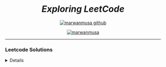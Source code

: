 
<div align="center">

# ***Exploring LeetCode***
[![marwanmusa github](https://img.shields.io/badge/GitHub-marwanmusa-181717.svg?style=flat&logo=github)](https://github.com/marwanmusa)

<a href="https://www.leetcode.com/marwanmusa" target="blank"><img src="https://leetcode.com/_next/static/images/logo-ff2b712834cf26bf50a5de58ee27bcef.png" alt="marwanmusa" /></a>

</div>

---

### Leetcode Solutions

<details>

| # | Title | Solution | Difficulty |
|---| ----- | -------- | ---------- |
|1|[Two Sum](https://leetcode.com/problems/two-sum/) | [Python](./Unspecified/two_sum.py) [C++](./Unspecified/two_sum.cpp)|Easy|
|2|[Add Two Numbers](https://leetcode.com/problems/add-two-numbers/) | [Python](./LinkedList/add_two_numbers.py)|Medium|
|3|[Longest Substring Without Repeating Characters](https://leetcode.com/problems/longest-substring-without-repeating-characters/) | [Python](./Unspecified/longest_substring_without_repeating_character.py)|Medium|
|4|[Median of Two Sorted Arrays](https://leetcode.com/problems/median-of-two-sorted-arrays) |[Python](./BinarySearch/median_of_two_sorted_arrays.py)|Hard|
|9|[Palindrome Number](https://leetcode.com/problems/palindrome-number/) | [Python](./Unspecified/palindrome_number.py) [C++](./Unspecified/palindrome_number.cpp)|Easy|
|13|[Roman to Integer](https://leetcode.com/problems/roman-to-integer/) | [Python](./Unspecified/roman_to_int.py)|Easy|
|14|[Longest Common Prefix](https://leetcode.com/problems/longest-common-prefix/) | [Python](./Array&String/Python/longest_common_prefix.py)|Easy|
|19|[Remove Nth Node From End of List](https://leetcode.com/problems/remove-nth-node-from-end-of-list/) | [Python](./LinkedList/remove_nth_node_from_end_of_linkedlist.py)|Medium|
|20|[Valid Parentheses](https://leetcode.com/problems/valid-parentheses/) | [Python](./Queue%20&%20Stack/valid_parentheses.py)|Easy|
|21|[Merge Two Sorted Lists](https://leetcode.com/problems/merge-two-sorted-lists/) | [Python](./Recursion-1/merge_two_sorted_lists.py)|Easy|
|22|[Generate Parentheses](https://leetcode.com/problems/generate-parentheses/) | [Python](./Recursion-2/generate_parentheses.py)|Medium|
|24|[Swap Nodes in Pairs](https://leetcode.com/problems/swap-nodes-in-pairs/) | [Python](./Recursion-1/swap_nodes_in_pairs.py)|Medium|
|26|[Remove Duplicates from Sorted Array](https://leetcode.com/problems/remove-duplicates-from-sorted-array/) | [Python](./Unspecified/removes_duplicates_from_sorted_arrays.py)|Easy|
|27|[Remove Element](https://leetcode.com/problems/remove-element/) | [Python](./Unspecified/remove_element.py)|Easy|
|28|[Find the Index of the First Occurrence in a String](https://leetcode.com/problems/find-the-index-of-the-first-occurrence-in-a-string/) | [Python](./Array&String/Python/find_the_index_of_the_first_occurrence_in_a_string.py)|Easy|
|33|[Search in Rotated Sorted Array](https://leetcode.com/problems/remove-element/) | [Python](./Unspecified/search_in_rotated_sorted_array.py)|Medium|
|34|[Find First and Last Position of Element in Sorted Array](https://leetcode.com/problems/find-first-and-last-position-of-element-in-sorted-array/) | [Python](./BinarySearch/find_first_and_last_position_of_element_in_sorted_array.py)|Medium|
|35|[Search Insert Position](https://leetcode.com/problems/search-in-rotated-sorted-array/) | [Python](./Unspecified/search_insert_position.py)|Easy|
|36|[Valid Sudoku](https://leetcode.com/problems/valid-sudoku/) | [Python](./Unspecified/valid_sudoku.py)|Medium|
|46|[Permutations](https://leetcode.com/problems/permutations/) | [Python](./Recursion-2/permutations.py)|Medium|
|49|[Group Anagrams](https://leetcode.com/problems/group-anagrams/) | [Python](./Unspecified/group_anagrams.py)|Medium|
|50|[Pow(x, n)](https://leetcode.com/problems/powx-n/) | [Python](./Recursion-1/pow_x_n.py)|Medium|
|52|[N-Queens II](https://leetcode.com/problems/n-queens-ii/) | [Python](./Recursion-2/n_quenss_2.py)|Hard|
|53|[Maximum Subarray](https://leetcode.com/problems/maximum-subarray/) | [Python](./Unspecified/maximum_subarray.py)|Medium|
|54|[Spiral Matrix](https://leetcode.com/problems/spiral-matrix/) | [Python](./Array&String/Python/spiral_matrix.py)|Medium|
|58|[Length of Last Word](https://leetcode.com/problems/length-of-last-word/) | [Python](./Unspecified/length_of_last_world.py)|Easy|
|61|[Rotate List](https://leetcode.com/problems/rotate-list/) | [Python](./LinkedList/rotate_list.py)|Medium|
|64|[Minimum Path Sum](https://leetcode.com/problems/minimum-path-sum/) | [Python](./Unspecified/minimum_path_sum.py)|Medium|
|66|[Plus One](https://leetcode.com/problems/plus-one/) | [Python](./Array&String/Python/plus_one.py)|Easy|
|67|[Add Binary](https://leetcode.com/problems/add-binary/) | [Python](./Array&String/Python/add_binary.py)|Easy|
|69|[Sqrt(x)](https://leetcode.com/problems/sqrtx/) | [Python](./BinarySearch/sqrtx.py) |Easy|
|70|[Climbing Stairs](https://leetcode.com/problems/climbing-stairs/) | [Python](./Recursion-1/climbing_stairs.py) |Easy|
|74|[Search 2D Matrix](https://leetcode.com/problems/search-a-2d-matrix/) | [Python](./Recursion-2/search_a_2d_matrix.py) |Easy|
|77|[Combinations](https://leetcode.com/problems/combinations/) | [Python](combinations.py) |Medium|
|83|[Remove Duplicates from Sorted List](https://leetcode.com/problems/remove-duplicates-from-sorted-list/) | [Python](./Unspecified/remove_duplicates_from_sorted_list.py) |Easy|
|84|[Largest Rectangle in Histogram](https://leetcode.com/problems/largest-rectangle-in-histogram/description/) | [Python](./Recursion-2/largest_rectangle_in_histogram.py) |Hard|
|87|[Scramble String](https://leetcode.com/problems/scramble-string/) | [Python](./Unspecified/scramble_string.py) |Hard|
|88|[Merge Sorted Array](https://leetcode.com/problems/merge-sorted-array/) | [Python](./Unspecified/merge_sorted_array.py) |Easy|
|94|[Binary Tree Inorder Traversal](https://leetcode.com/problems/binary-tree-inorder-traversal/) | [Python](./BinaryTree/binary_tree_inorder_traversal.py) |Easy|
|95|[Unique Binary Search Trees II](https://leetcode.com/problems/unique-binary-search-trees-ii/) | [Python](./Recursion-1/unique_binary_search_trees2.py) |Medium|
|98|[Validate Binary Search Tree](https://leetcode.com/problems/validate-binary-search-tree/) | [Python1](./Recursion-2/validate_binary_search_tree.py) [Python2](./BinarySearch/validate_binary_search_tree.py) |Medium|
|100|[Same Tree](https://leetcode.com/problems/same-tree/) | [Python](./Recursion-2/same_tree.py) |Easy|
|101|[Symmetric Tree](https://leetcode.com/problems/symmetric-tree/) | [Python](./BinaryTree/symmetric_tree.py) |Easy|
|102|[Binary Tree Level Order Traversal](https://leetcode.com/problems/binary-tree-level-order-traversal/) | [Python](./BinaryTree/binary_tree_level_order_traversal.py) |Medium|
|104|[Maximum Depth of Binary Tree](https://leetcode.com/problems/maximum-depth-of-binary-tree/) | [Python](./BinaryTree/max_depth_of_binary_tree.py) |Easy|
|105|[Construct Binary Tree from Preorder and Inorder Traversal](https://leetcode.com/problems/construct-binary-tree-from-preorder-and-inorder-traversal/) | [Python](./BinaryTree/construct_binary_tree_from_preorder_and_inorder.py) |Medium|
|106|[Construct Binary Tree from Inorder and Postorder Traversal](https://leetcode.com/problems/construct-binary-tree-from-inorder-and-postorder-traversal/) | [Python](./BinaryTree/construct_binary_tree_from_inorder_and_postorder.py) |Medium|
|108|[Convert Sorted Array to Binary Search Tree](https://leetcode.com/problems/convert-sorted-array-to-binary-search-tree/) | [Python](./Unspecified/sorted_array_to_BST.py) |Easy|
|110|[Balanced Binary Tree](https://leetcode.com/problems/balanced-binary-tree/) | [Python](./Unspecified/balanced_binary_tree.py) |Easy|
|111|[Minimum Depth of Binary Tree](https://leetcode.com/problems/minimum-depth-of-binary-tree/) | [Python](min_depth_of_binary_tree.py) |Easy|
|112|[Path Sum](https://leetcode.com/problems/path-sum/) | [Python](./BinaryTree/path_sum.py) |Easy|
|116|[Populating Next Right Pointers in Each Node](https://leetcode.com/problems/populating-next-right-pointers-in-each-node/) | [Python](./BinaryTree/populating_next_right_pointers_in_each_node.py) |Medium|
|117|[Populating Next Right Pointers in Each Node II](https://leetcode.com/problems/populating-next-right-pointers-in-each-node-ii/) | [Python](./BinaryTree/populating_next_right_pointers_in_each_node_ii.py) |Medium|
|118|[Pascal's Triangle](https://leetcode.com/problems/pascals-triangle/) | [Python](./Array&String/Python/pascal_triangle.py) |Easy|
|119|[Pascal's Triangle II](https://leetcode.com/problems/pascals-triangle-ii/) | [Python](./Recursion-1/pascal_triangle2.py) |Easy|
|120|[Triangle](https://leetcode.com/problems/triangle/) | [Python](./Unspecified/triangle.py) |Medium|
|121|[Best Time to Buy and Sell Stock](https://leetcode.com/problems/best-time-to-buy-and-sell-stock/) | [Python](./Unspecified/buy_and_sell_stock.py) |Easy|
|125|[Valid Palindrome](https://leetcode.com/problems/valid-palindrome/) | [Python](./Unspecified/valid_palindrome.py) |Easy|
|133|[Clone Graph](https://leetcode.com/problems/clone-graph/) | [Python](./Queue%20&%20Stack/clone_graph.py) |Medium|
|136|[Single Number](https://leetcode.com/problems/single-number/) | [Python](./Unspecified/single_number.py) |Easy|
|138|[Copy List with Random Pointer](https://leetcode.com/problems/copy-list-with-random-pointer/) | [Python](./LinkedList/copy_list_with_random_pointer.py) |Medium|
|141|[Linked List Cycle](https://leetcode.com/problems/linked-list-cycle/) | [Python](./LinkedList/linked_list_cycle.py) |Easy|
|142|[Linked List Cycle II](https://leetcode.com/problems/linked-list-cycle-ii/) | [Python](./LinkedList/linked_list_cycle2.py) |Medium|
|144|[Binary Tree Preorder Traversal](https://leetcode.com/problems/binary-tree-preorder-traversal/) | [Python](./BinaryTree/binary_tree_preorder_traversal.py) |Easy|
|145|[Binary Tree Postorder Traversal](https://leetcode.com/problems/binary-tree-postorder-traversal/) | [Python](./BinaryTree/binary_tree_postorder_traversal.py) |Easy|
|150|[Evaluate Reverse Polish Notation](https://leetcode.com/problems/evaluate-reverse-polish-notation/) | [Python](./Unspecified/reverse_word_in_string.py) |Medium|
|151|[Reverse Words in a String](https://leetcode.com/problems/reverse-words-in-a-string/) | [Python](./Queue%20&%20Stack/evaluate_rpn.py) |Medium|
|153|[Find Minimum in Rotated Sorted Array](https://leetcode.com/problems/find-minimum-in-rotated-sorted-array/) | [Python](./BinarySearch/find_minimum_in_rotated_sorted_array.py) |Medium|
|154|[Find Minimum in Rotated Sorted Array II](https://leetcode.com/problems/find-minimum-in-rotated-sorted-array-ii/) | [Python](./BinarySearch/find_minimum_in_rotated_sorted_array_ii.py) |Hard|
|155|[Min Stack](https://leetcode.com/problems/min-stack/) | [Python](./Queue%20&%20Stack/min_stack.py) |Medium|
|160|[Intersection of Two Linked Lists](https://leetcode.com/problems/intersection-of-two-linked-lists/) | [Python](./LinkedList/intersection_of_two_lists.py) |Easy|
|162|[Find Peak Element](https://leetcode.com/problems/find-peak-element/) | [Python](./BinarySearch/find_peak_element.py) |Easy|
|167|[Two Sum II - Input Array Is Sorted](https://leetcode.com/problems/two-sum-ii-input-array-is-sorted/) | [Python](./Unspecified/two_sum_ii.py) |Medium|
|168|[Excel Sheet Column Title](https://leetcode.com/problems/excel-sheet-column-title/) | [Python](./Unspecified/excel_sheet_column_title.py) |Easy|
|169|[Majority Element](https://leetcode.com/problems/majority-element/) | [Python](./Unspecified/majority_element.py) |Easy|
|171|[Excel Sheet Column Number](https://leetcode.com/problems/excel-sheet-column-number/) | [Python](./Unspecified/excel_sheet_column_number.py) |Easy|
|189|[Rotate Array](https://leetcode.com/problems/rotate-array/) | [Python](./Unspecified/rotate_array.py) |Medium|
|190|[Reverse Bits](https://leetcode.com/problems/reverse-bits/) | [Python](./Unspecified/reverse_bits.py) |Easy|
|191|[Number of 1 Bits](https://leetcode.com/problems/number-of-1-bits/) | [Python](./Unspecified/number_of_1_bits.py) |Easy|
|198|[House Robber](https://leetcode.com/problems/house-robber/) | [Python](./Unspecified/house_robber.py) |Medium|
|200|[Number of Islands](https://leetcode.com/problems/number-of-islands/) | [Python](./Queue%20&%20Stack/number_of_islands.py) |Medium|
|202|[Happy Number](https://leetcode.com/problems/happy-number/) | [Python](./Unspecified/happy_number.py) |Easy|
|203|[Remove Linked List Elements](https://leetcode.com/problems/remove-linked-list-elements/) | [Python](./LinkedList/remove_linked_list_elements.py) |Easy|
|205|[Isomorphic Strings](https://leetcode.com/problems/isomorphic-strings/) | [Python](./Unspecified/isomorphic_strings.py) |Easy|
|206|[Reverse Linked List](https://leetcode.com/problems/reverse-linked-list/) | [Python](./Recursion-1/reverse_linked_list.py) |Easy|
|208|[Implement Trie (Prefix Tree)](https://leetcode.com/problems/implement-trie-prefix-tree/) | [Python](./Trie/implement_trie.py) |Medium|
|209|[Minimum Size Subarray Sum](https://leetcode.com/problems/minimum-size-subarray-sum/) | [Python](./Unspecified/minimum_size_subarray_sum.py) |Medium|
|211|[Design Add and Search Words Data Structure](https://leetcode.com/problems/design-add-and-search-words-data-structure/) | [Python](./Trie/design_add_and_search_words_data_structure.py) |Medium|
|212|[Word Search II](https://leetcode.com/problems/word-search-ii/) | [Python](./Trie/word_search_ii.py) |Hard|
|217|[Contains Duplicate](https://leetcode.com/problems/contains-duplicate/) | [Python](./Unspecified/contains_duplicate.py) |Easy|
|219|[Contains Duplicate II](https://leetcode.com/problems/contains-duplicate-ii/) | [Python](./Unspecified/contains_duplicate2.py) |Easy|
|225|[Implement Stack using Queues](https://leetcode.com/problems/implement-stack-using-queues/) | [Python](./Queue%20&%20Stack/implement_stack_using_queues.py) |Easy|
|226|[Invert Binary Tree](https://leetcode.com/problems/invert-binary-tree/) | [Python](./Unspecified/invert_binary_tree.py) |Easy|
|228|[Summary Ranges](https://leetcode.com/problems/summary-ranges/) | [Python](./Unspecified/summary_ranges.py) |Easy|
|231|[Power of Two](https://leetcode.com/problems/power-of-two/) | [Python](./Unspecified/power_of_two.py) |Easy|
|232|[Implement Queue using Stacks](https://leetcode.com/problems/implement-queue-using-stacks/) | [Python](./Queue%20&%20Stack/implement_queue_using_stack.py) |Easy|
|234|[Palindrome Linked List](https://leetcode.com/problems/palindrome-linked-list/) | [Python](./LinkedList/palindrome_linked_list.py) |Easy|
|235|[Lowest Common Ancestor of a Binary Search Tree](https://leetcode.com/problems/lowest-common-ancestor-of-a-binary-search-tree/) | [Python](./Unspecified/bst_lowest_common_ancestor.py) |Medium|
|236|[Lowest Common Ancestor of a Binary Tree](https://leetcode.com/problems/lowest-common-ancestor-of-a-binary-tree/) | [Python](./BinaryTree/lowest_common_ancestor_of_a_binary_tree.py) |Medium|
|242|[Valid Anagram](https://leetcode.com/problems/valid-anagram/) | [Python](./Unspecified/valid_anagram.py) |Easy|
|249|[Perfect Squares](https://leetcode.com/problems/perfect-squares/) | [Python](./Queue%20&%20Stack/perfect_squares.py) |Medium|
|257|[Binary Tree Paths](https://leetcode.com/problems/binary-tree-paths/) | [Python](./Recursion-1/binary_tree_paths.py) |Easy|
|258|[Add Digits](https://leetcode.com/problems/add-digits/) | [Python](./Unspecified/add_digits.py) |Easy|
|263|[Ugly Number](https://leetcode.com/problems/ugly-number/) | [Python](./Unspecified/ugly_number.py) |Easy|
|268|[Missing Number](https://leetcode.com/problems/missing-number/) | [Python](./Unspecified/missing_number.py) |Easy|
|278|[First Bad Version](https://leetcode.com/problems/first-bad-version/) | [Python](./BinarySearch/first_bad_version.py) |Easy|
|283|[Move Zeroes](https://leetcode.com/problems/move-zeroes/) | [Python](./Unspecified/move_zeroes.py) |Easy|
|287|[Find the Duplicate Number](https://leetcode.com/problems/find-the-duplicate-number/) | [Python](./BinarySearch/find_the_duplicate_number.py) |Medium|
|290|[Word Pattern](https://leetcode.com/problems/word-pattern/) | [Python](./Unspecified/word_pattern.py) |Easy|
|292|[Nim Game](https://leetcode.com/problems/nim-game/) | [Python](./Unspecified/nim_game.py) |Easy|
|297|[Serialize and Deserialize Binary Tree](https://leetcode.com/problems/serialize-and-deserialize-binary-tree/) | [Python](./BinaryTree/serialize_and_deserialize_binary_tree.py) |Hard|
|303|[Range Sum Query](https://leetcode.com/problems/range-sum-query-immutable//) | [Python](./Unspecified/range_sum_query_immutable.py) |Easy|
|326|[Power of Three](https://leetcode.com/problems/power-of-three/) | [Python](./Unspecified/power_of_three.py) |Easy|
|328|[Odd Even Linked List](https://leetcode.com/problems/odd-even-linked-list/) | [Python](./LinkedList/odd_even_linked_list.py) |Medium|
|336|[Palindrome Pairs](https://leetcode.com/problems/palindrome-pairs/) | [Python](./Trie/palindrome_pairs.py) |Hard|
|338|[Counting Bits](https://leetcode.com/problems/counting-bits/) | [Python](./Unspecified/counting_bits.py) |Easy|
|342|[Power of Four](https://leetcode.com/problems/power-of-four/) | [Python](./Unspecified/power_of_four.py) |Easy|
|344|[Reverse String](https://leetcode.com/problems/reverse-string/) | [Python](./Recursion-1/reverse_string.py) |Easy|
|345|[Reverse Vowels of a String](https://leetcode.com/problems/reverse-vowels-of-a-string/) | [Python](./Unspecified/reverse_vowels_of_string.py) |Easy|
|347|[Top K Frequent Elements](https://leetcode.com/problems/top-k-frequent-elements/) | [Python](./Unspecified/top_k_freq_element.py) |Medium|
|349|[Intersection of Two Arrays](https://leetcode.com/problems/intersection-of-two-arrays/) | [Python](./Unspecified/intersection_of_two_arrays.py) |Easy|
|350|[Intersection of Two Arrays II](https://leetcode.com/problems/intersection-of-two-arrays-ii/) | [Python](./Unspecified/intersection_of_two_arrays2.py) |Easy|
|367|[Valid Perfect Square](https://leetcode.com/problems/valid-perfect-square/) | [Python](./BinarySearch/valid_perfect_square.py) |Easy|
|374|[Guess Number Higher or Lower](https://leetcode.com/problems/guess-number-higher-or-lower/) | [Python](./BinarySearch/guess_number_higher_or_lower.py) |Easy|
|380|[Insert Delete GetRandom O(1)](https://leetcode.com/problems/insert-delete-getrandom-o1/) | [Python](./Unspecified/insert_delete_getrandom_o1.py) |Medium|
|383|[Ransom Note](https://leetcode.com/problems/ransom-note/) | [Python](./Unspecified/ransom_note.py) |Easy|
|387|[First Unique Character in a String](https://leetcode.com/problems/first-unique-character-in-a-string/) | [Python](./Unspecified/first_unique_char.py) |Easy|
|389|[Find the Difference](https://leetcode.com/problems/find-the-difference/) | [Python](./Unspecified/find_the_difference.py) |Easy|
|392|[Is Subsequence](https://leetcode.com/problems/is-subsequence/) | [Python](./Unspecified/is_subsequence.py) |Easy|
|394|[Decode String](https://leetcode.com/problems/decode-string/) | [Python](./Queue%20&%20Stack/decode_string.py) |Medium|
|404|[Sum of Left Leaves](https://leetcode.com/problems/sum-of-left-leaves/) | [Python](./BinaryTree/sum_of_left_leaves.py) |Easy|
|405|[Convert a Number to Hexadecimal](https://leetcode.com/problems/convert-a-number-to-hexadecimal/) | [Python](./Unspecified/convert_num_to_hexadecimal.py) |Easy|
|409|[Longest Palindrome](https://leetcode.com/problems/longest-palindrome/) | [Python](longest_palindrome.py) |Easy|
|410|[Split Array Largest Sum](https://leetcode.com/problems/split-array-largest-sum/) | [Python](./BinarySearch/split_array_largest_sum.py) |Hard|
|412|[Fizz Buzz](https://leetcode.com/problems/fizz-buzz/) | [Python](./Unspecified/fizz_buzz.py) |Easy|
|414|[Third Maximum Number](https://leetcode.com/problems/third-maximum-number/) | [Python](./Unspecified/third_maximum_number.py) |Easy|
|415|[Add Strings](https://leetcode.com/problems/add-strings/) | [Python](./Unspecified/add_strings.py) |Easy|
|421|[Maximum XOR of Two Numbers in an Array](https://leetcode.com/problems/maximum-xor-of-two-numbers-in-an-array/) | [Python](./Trie/maximum_xor_of_two_numbers_in_an_array.py) |Medium|
|430|[Flatten a Multilevel Doubly Linked List](https://leetcode.com/problems/flatten-a-multilevel-doubly-linked-list/) | [Python](./LinkedList/flatten_multilevel_doubly_linkedlist.py) |Medium|
|434|[Number of Segments in a String](https://leetcode.com/problems/number-of-segments-in-a-string/) | [Python](./Unspecified/number_of_steps_to_reduce_a_number_to_zero.py) |Easy|
|441|[Arranging Coins](https://leetcode.com/problems/arranging-coins/) | [Python](./BinarySearch/Python/arranging_coins.py) |Easy|
|448|[Find All Numbers Disappeared in an Array](https://leetcode.com/problems/find-all-numbers-disappeared-in-an-array/) | [Python](./Unspecified/find_all_numbers_disappeared_in_an_array.py) |Easy|
|454|[4Sum II](https://leetcode.com/problems/4sum-ii/) | [Python](./Unspecified/4sum_ii.py) |Medium|
|455|[Assign Cookies](https://leetcode.com/problems/assign-cookies/) | [Python](./Unspecified/assign_cookies.py) |Easy|
|459|[Repeated Substring Pattern](https://leetcode.com/problems/repeated-substring-pattern/) | [Python](./Unspecified/repeated_substring_pattern.py) |Easy|
|461|[Hamming Distance](https://leetcode.com/problems/hamming-distance/) | [Python](./Unspecified/hamming_distance.py) |Easy|
|463|[Island Perimeter](https://leetcode.com/problems/island-perimeter/) | [Python](./Unspecified/island_perimeter.py) |Easy|
|467|[Number Complement](https://leetcode.com/problems/number-complement/) | [Python](./Unspecified/number_complement.py) |Easy|
|485|[Max Consecutive Ones](https://leetcode.com/problems/max-consecutive-ones/) | [Python](./Unspecified/max_consecutive_ones.py) |Easy|
|494|[Target Sum](https://leetcode.com/problems/target-sum/) | [Python](./Queue%20&%20Stack/target_sum.py.py) |Medium|
|498|[Diagonal Traverse](https://leetcode.com/problems/diagonal-traverse/) | [Python](./Array&String/Python/diagonal_traverse.py) |Medium|
|501|[Find Mode in Binary Search Tree](https://leetcode.com/problems/find-mode-in-binary-search-tree/) | [Python](./BinarySearch/find_mode_in_bst.py) |Easy|
|506|[Relative Ranks](https://leetcode.com/problems/relative-ranks/) | [Python](./Unspecified/relative_ranks.py) |Easy|
|507|[Perfect Number](https://leetcode.com/problems/perfect-number/) | [Python](./Unspecified/perfect_number.py) |Easy|
|509|[Fibonacci Number](https://leetcode.com/problems/fibonacci-number/) | [Python](./Recursion-1/fibonacci_number.py) [Cpp](./Recursion-1/fibonacci_number.cpp) |Easy|
|520|[Detect Capital](https://leetcode.com/problems/detect-capital/) | [Python](./Unspecified/detect_capital.py) |Easy|
|521|[Longest Uncommon Subsequence I](https://leetcode.com/problems/longest-uncommon-subsequence-i/) | [Python](./Array&String/Python/longest_uncommon_subsequence1.py) [Cpp](./Array&String/CPP/longest_uncommon_subsequence1.cpp)|Easy|
|530|[Minimum Absolute Difference in BST](https://leetcode.com/problems/minimum-absolute-difference-in-bst/) | [Python](./BinarySearch/minimum_absolute_difference_in_bst.py) |Easy|
|541|[Reverse String II](https://leetcode.com/problems/problems/reverse-string-ii/) | [Python](./Array&String/Python/reverse_string2.py) [CPP](./Array&String/CPP/reverse_string2.cpp) |Easy|
|542|[01 Matrix](https://leetcode.com/problems/01-matrix/) | [Python](./Queue%20&%20Stack/01_matrix.py) |Medium|
|557|[Reverse Words in a String III](https://leetcode.com/problems/reverse-words-in-a-string-iii/) | [Python](./Unspecified/reverse_word_in_string_iii.py) |Easy|
|559|[Maximum Depth of N-ary Tree](https://leetcode.com/problems/maximum-depth-of-n-ary-tree/) | [Python](./Recursion-2/maximum_depth_of_n-ary_tree.py) |Easy|
|561|[Array Partition](https://leetcode.com/problems/array-partition/) | [Python](./Unspecified/array_position.py) |Easy|
|566|[Reshape the Matrix](https://leetcode.com/problems/reshape-the-matrix/) | [Python](./Unspecified/matrix_reshape.py) |Easy|
|567|[Permutation in String](https://leetcode.com/problems/permutation-in-string/) | [Python](./Unspecified/permutation_in_string.py) |Medium|
|572|[Subtree of Another Tree](https://leetcode.com/problems/subtree-of-another-tree/) | [Python](./BinaryTree/subtree_of_another_tree.py) |Easy|
|575|[Distribute Candies](https://leetcode.com/problems/distribute-candies/) | [Python](./Unspecified/distribute_candies.py) |Easy|
|594|[Longest Harmonious Subsequence](https://leetcode.com/problems/longest-harmonious-subsequence/) | [Python](./Array&String/Python/longest_harmonious_subsequence.py) |Easy|
|598|[Range Addition II](https://leetcode.com/problems/range-addition-ii/) | [Python](./Array&String/Python/range_addition2.py) |Easy|
|599|[Minimum Index Sum of Two Lists](https://leetcode.com/problems/minimum-index-sum-of-two-lists/) | [Python](./Unspecified/minimum_index_sum_of_two_lists.py) |Easy|
|605|[Can Place Flowers](https://leetcode.com/problems/can-place-flowers/) | [Python](./Unspecified/can_place_flowers.py) |Easy|
|617|[Merge Two Binary Trees](https://leetcode.com/problems/merge-two-binary-trees/) | [Python](./Unspecified/merge_two_binary_trees.py) |Easy|
|622|[Design Circular Queue](https://leetcode.com/problems/design-circular-queue/) | [Python1](./Queue%20&%20Stack/design_circular_queue.py), [Python2](./Queue%20&%20Stack/design_circular_queue1.py), [Python3](./Queue%20&%20Stack/design_circular_queue2.py) |Medium|
|628|[Maximum Product of Three Numbers](https://leetcode.com/problems/maximum-product-of-three-numbers/) | [Python](./Array&String/Python/max_product_of_three_numbers.py) |Easy|
|637|[Average of Levels in Binary Tree](https://leetcode.com/problems/average-of-levels-in-binary-tree/) | [Python](./BinaryTree/average_of_levels_in_binary_tree.py) |Easy|
|643|[Maximum Average Subarray I](https://leetcode.com/problems/maximum-average-subarray-i/) | [Python](./Array&String/Python/max_avg_subarray1.py) |Easy|
|648|[Replace Words](https://leetcode.com/problems/replace-words/) | [Python](./Trie/replace_words.py) |Medium|
|652|[Find Duplicate Subtrees](https://leetcode.com/problems/find-duplicate-subtrees/) | [Python](./Unspecified/find_duplicate_subtrees.py) |Medium|
|653|[Two Sum IV - Input is a BST](https://leetcode.com/problems/two-sum-iv-input-is-a-bst/) | [Python](./Unspecified/two_sum_iv_input_is_a_bst.py) |Easy|
|657|[Robot Return to Origin](https://leetcode.com/problems/robot-return-to-origin/) | [Python](./Array&String/Python/robot_return_to_origin.py) |Easy|
|658|[Find K Closest Elements](https://leetcode.com/problems/find-k-closest-elements/) | [Python](./BinarySearch/find_k_closest_elements.py) |Easy|
|661|[Image Smoother](https://leetcode.com/problems/image-smoother/) | [Python](./Array&String/Python/image_smoother.py) |Easy|
|671|[Second Minimum Node In a Binary Tree](https://leetcode.com/problems/second-minimum-node-in-a-binary-tree/) | [Python](./BinaryTree/second_minimum_node.py) |Easy|
|674|[Longest Continuous Increasing Subsequence](https://leetcode.com/problems/longest-continuous-increasing-subsequence/) | [Python](./Array&String/Python/longest_continuous_increasing_subsequence.py) |Easy|
|677|[Map Sum Pairs](https://leetcode.com/problems/map-sum-pairs/) | [Python](./Trie/map_sum_pairs.py) |Medium|
|680|[Valid Palindrome II](https://leetcode.com/problems/valid-palindrome-ii/) | [Python](./Array&String/Python/valid_palindrome2.py) |Easy|
|695|[Max Area of Island](https://leetcode.com/problems/max-area-of-island/) | [Python](./Unspecified/max_area_of_island.py) |Medium|
|696|[Count Binary Substrings](https://leetcode.com/problems/count-binary-substrings/) | [Python](./Array&String/Python/count_binary_strings.py) |Easy|
|700|[Search in a Binary Search Tree](https://leetcode.com/problems/search-in-a-binary-search-tree/) | [Python](./Recursion-1/search_in_a_binary_search_tree.py) |Easy|
|701|[Insert into a Binary Search Tree](https://leetcode.com/problems/insert-into-a-binary-search-tree/) | [Python](insert_into_a_binary_search_tree.py) |Medium|
|703|[Kth Largest Element in a Stream](https://leetcode.com/problems/kth-largest-element-in-a-stream/) | [Python-bisort](./Array&String/Python/kth_largest_element_in_a_stream.py) [Python-heap](./Heap/kth_largest_element_in_a_stream.py) |Easy|
|704|[Binary Search](https://leetcode.com/problems/binary-search/) | [Python](./BinarySearch/Python/binary_search.py) |Easy|
|705|[Design HashSet](https://leetcode.com/problems/design-hashset/) | [Python]./Unspecified/(design_HashSet.py) |Easy|
|706|[Design HashMap](https://leetcode.com/problems/design-hashmap/) | [Python](./Unspecified/design_HashMap.py) |Easy|
|707|[Design Linked List](https://leetcode.com/problems/design-linked-list/) | [Python](./LinkedList/design_linked_list.py) |Medium|
|709|[To Lower Case](https://leetcode.com/problems/to-lower-case/) | [Python](./Array&String/Python/to_lowercase.py) |Easy|
|717|[1-bit and 2-bit Characters](https://leetcode.com/problems/1-bit-and-2-bit-characters/) | [Python](./Array&String/Python/one_and_two_bit_characters.py) |Easy|
|719|[Find K-th Smallest Pair Distance](https://leetcode.com/problems/find-k-th-smallest-pair-distance/) | [Python](./BinarySearch/find_kth_smallest_pair_distance.py) |Hard|
|724|[Find Pivot Index](https://leetcode.com/problems/find-pivot-index/) | [Python](./Array&String/Python/find_pivot_index.py) |Easy|
|728|[Self Dividing Numbers](https://leetcode.com/problems/self-dividing-numbers/) | [Python](./Array&String/Python/self_dividing_numbers.py) |Easy|
|733|[Flood Fill](https://leetcode.com/problems/flood-fill/) | [Python](./Queue%20&%20Stack/flood_fill.py) |Easy|
|739|[Daily Temperatures](https://leetcode.com/problems/daily-temperatures/) | [Python](./Queue%20&%20Stack/daily_temperatures.py) |Medium|
|744|[Find Smallest Letter Greater Than Target](https://leetcode.com/problems/find-smallest-letter-greater-than-target/) | [Python](./BinarySearch/find_smallest_letter_greater_than_target.py) |Easy|
|746|[Find Smallest Letter Greater Than Target](https://leetcode.com/problems/find-smallest-letter-greater-than-target/) | [Python](./BinarySearch/find_smallest_letter_greater_than_target.py) |Easy|
|747|[Largest Number At Least Twice of Others](https://leetcode.com/problems/largest-number-at-least-twice-of-others/) | [Python](./Array&String/Python/largest_number_at_least_twice_of_others.py) |Easy|
|748|[Shortest Completing Word](https://leetcode.com/problems/shortest-completing-word/) | [Python](./Array&String/Python/shortest_completing_word.py) |Easy|
|752|[Open the Lock](https://leetcode.com/problems/open-the-lock/) | [Python](./Queue%20&%20Stack/open_the_lock.py) |Medium|
|762|[Prime Number of Set Bits in Binary Representation](https://leetcode.com/problems/prime-number-of-set-bits-in-binary-representation/) | [Python](./Bits/prime_number_of_set_bits_in_binary_representation.py) |Easy|
|766|[Toeplitz Matrix](https://leetcode.com/problems/toeplitz-matrix/) | [Python](./Array&String/Python/toeplitz_matrix.py) |Easy|
|769|[Rotate String](https://leetcode.com/problems/rotate-string/) | [Python](./Array&String/Python/rotate_string.py) |Easy|
|771|[Jewels and Stones](https://leetcode.com/problems/jewels-and-stones/) | [Python](./Unspecified/jewels_and_stones.py) |Easy|
|779|[K-th Symbol in Grammar](https://leetcode.com/problems/k-th-symbol-in-grammar/) | [Python](./Recursion-1/k_symbol_in_grammar.py) |Medium|
|783|[Minimum Distance Between BST Nodes](https://leetcode.com/problems/minimum-distance-between-bst-nodes/) | [Python](./BinarySearch/minimum_distance_between_bst_nodes.py) |Easy|
|784|[Letter Case Permutation](https://leetcode.com/problems/letter-case-permutation/) | [Python](./Unspecified/letter_case_permutation.py) |Medium|
|804|[Unique Morse Code Words](https://leetcode.com/problems/unique-morse-code-words/) | [Python](./Array&String/Python/unique_morse_code_words.py) |Easy|
|806|[Number of Lines To Write String](https://leetcode.com/problems/number-of-lines-to-write-string/) | [Python](./Array&String/Python/number_of_lines_to_write_string.py) |Easy|
|812|[Largest Triangle Area](https://leetcode.com/problems/largest-triangle-area/) | [Python](./Array&String/Python/largest_triangle_area.py) |Easy|
|819|[Most Common Word](https://leetcode.com/problems/most-common-word/) | [Python](./Array&String/Python/most_common_word.py.py) |Easy|
|821|[Shortest Distance to a Character](https://leetcode.com/problems/shortest-distance-to-a-character/) | [Python](./Array&String/Python/shortest_distance_to_a_char.py) |Easy|
|824|[Goat Latin](https://leetcode.com/problems/goat-latin/) | [Python](./Array&String/Python/goat_latin.py) [CPP](./Array&String/CPP/goat_latin.cpp)|Easy|
|830|[Positions of Large Groups](https://leetcode.com/problems/positions-of-large-groups/) | [Python](./Array&String/Python/positions_of_large_groups.py) [CPP](./Array&String/CPP/positions_of_large_groups.cpp)|Easy|
|832|[Flipping an Image](https://leetcode.com/problems/flipping-an-image/) | [Python](./Array&String/Python/flipping_an_image.py) [CPP](./Array&String/CPP/flipping_an_image.cpp)|Easy|
|836|[Rectangle Overlap](https://leetcode.com/problems/rectangle-overlap/) | [Python](./Array&String/Python/rectangle_overlap.py) [CPP](./Array&String/CPP/rectangle_overlap.cpp)|Easy|
|841|[Keys and Rooms](https://leetcode.com/problems/keys-and-rooms/) | [Python](./Queue%20&%20Stack/keys_and_rooms.py) |Medium|
|844|[Backspace String Compare](https://leetcode.com/problems/backspace-string-compare/) | [Python](./Queue%20&%20Stack/backspace_string_compare.py) [CPP](./Queue%20&%20Stack/CPP/backspace_string_compare.cpp) |Easy|
|859|[Buddy Strings](https://leetcode.com/problems/buddy-strings/) | [Python](./Array&String/String/buddy_strings.py) [CPP](./Array&String/String/CPP/buddy_strings.cpp) |Easy|
|860|[Lemonade Change](https://leetcode.com/problems/lemonade-change/) | [Python](./Array&String/Python/lemonade_change.py) [CPP](./Array&String/CPP/lemonade_change.cpp) |Easy|
|867|[Transpose Matrix](https://leetcode.com/problems/transpose-matrix/) | [Python](./Array&String/Python/transpose_matrix.py) [CPP](./Array&String/CPP/transpose_matrix.cpp) |Easy|
|868|[Binary Gap](https://leetcode.com/problems/binary-gap/) | [Python](./Bits/binary_gap.py) [CPP](./Bits/CPP/binary_gap.cpp) |Easy|
|872|[Leaf-Similar Trees](https://leetcode.com/problems/leaf-similar-trees/) | [Python](./BinaryTree/leaf_similar_trees.py) [CPP](./BinaryTree/CPP/leaf_similar_trees.cpp) |Easy|
|876|[Middle of the Linked List](https://leetcode.com/problems/middle-of-the-linked-list/) | [Python](./Unspecified/middle_of_linked_list.py) |Easy|
|881|[Boats to Save People](https://leetcode.com/problems/boats-to-save-people/) | [Python](./Unspecified/boats_to_save_people.py) |Medium|
|884|[Uncommon Words from Two Sentences](https://leetcode.com/problems/uncommon-words-from-two-sentences/) | [Python](./Array&String/Python/uncommon_words_from_two_sentences.py) [CPP](./Array&String/CPP/uncommon_words_from_two_sentences.cpp) |Easy|
|883|[Projection Area of 3D Shapes](https://leetcode.com/problems/projection-area-of-3d-shapes/) | [Python](./Math/Python/projection_area_of_3d_shapes.py) [CPP](./Math/CPP/projection_area_of_3d_shapes.cpp) [JavaScript](./Math/JS/projection_area_of_3d_shapes.js) |Easy|
|888|[Fair Candy Swap](https://leetcode.com/problems/fair-candy-swap/) | [Python](./Array&String/Python/fair_candy_swap.py) [CPP](./Array&String/CPP/fair_candy_swap.cpp) |Easy|
|892|[Surface Area of 3D Shapes](https://leetcode.com/problems/surface-area-of-3d-shapes/) | [Python](./Array&String/Python/surface_of_3d_shapes.py) [CPP](./Array&String/CPP/surface_of_3d_shapes.cpp) |Easy|
|896|[Monotonic Array](https://leetcode.com/problems/monotonic-array/) | [Python](./Array&String/Python/monotonic_array.py) [CPP](./Array&String/CPP/monotonic_array.cpp) |Easy|
|897|[Increasing Order Search Tree](https://leetcode.com/problems/increasing-order-search-tree/) | [Python](./BinaryTree/increasing_order_search_tree.py) [CPP](./BinaryTree/CPP/increasing_order_search_tree.cpp) |Easy|
|905|[Sort Array by Parity](https://leetcode.com/problems/sort-array-by-parity/) | [Python](./Array&String/Python/sort_array_by_parity.py) [CPP](./Array&String/CPP/sort_array_by_parity.cpp) |Easy|
|908|[Smallest Range I](https://leetcode.com/problems/smallest-range-i/) | [Python](./Array&String/Python/smallest_range1.py) [CPP](./Array&String/CPP/smallest_range1.cpp) |Easy|
|912|[Sort an Array](https://leetcode.com/problems/sort-an-array/) | [Python](./Recursion-2/sort_an_array.py) |Medium|
|914|[X of a Kind in a Deck of Cards](https://leetcode.com/problems/x-of-a-kind-in-a-deck-of-cards/) | [Python](./Math/x_of_a_kind_in_card_deck.py) [CPP](./Math/CPP/x_of_a_kind_in_card_deck.cpp) |Easy|
|917|[Reverse Only Letters](https://leetcode.com/problems/reverse-only-letters/) | [Python](./Array&String/Python/reverse_only_letters.py) [CPP](./Array&String/CPP/reverse_only_letters.cpp) |Easy|
|922|[Sort Array by Parity II](https://leetcode.com/problems/sort-array-by-parity-ii/) | [Python](./Array&String/Python/sort_array_by_parity2.py) [CPP](./Array&String/CPP/sort_array_by_parity2.cpp) |Easy|
|925|[Long Pressed Name](https://leetcode.com/problems/long-pressed-name/) | [Python](./TwoPointers/long_pressed_name.py) [CPP](./TwoPointers/CPP/long_pressed_name.cpp) |Easy|
|929|[Unique Email Addresses](https://leetcode.com/problems/unique-email-adresses/) | [Python](./Array&String/Python/unique_email_adresses.py) [CPP](./Array&String/CPP/unique_email_adresses.cpp) |Easy|
|933|[Number of Recent Calls](https://leetcode.com/problems/number-of-recent-calls/) | [Python](./Queue%20&%20Stack/number_of_recent_calls.py) [CPP](./Queue%20&%20Stack/CPP/number_of_recent_calls.cpp) |Easy|
|938|[Range Sum of BST](https://leetcode.com/problems/range-sum-of-bst/) | [Python](./BinarySearch/range_sum_of_bst.py)|Easy|
|941|[Valid Mountain Array](https://leetcode.com/problems/valid-mountain-array/) | [Python](./Array&String/Python/valid_mountain_array.py) [CPP](./Array&String/CPP/valid_mountain_array.cpp) |Easy|
|942|[DI String Match](https://leetcode.com/problems/di-string-match/) | [Python](./TwoPointers/di_string_match.py) [CPP](./TwoPointers/CPP/di_string_match.cpp) |Easy|
|944|[Delete Columns to Make Sorted](https://leetcode.com/problems/delete-columns-to-make-sorted/) | [Python](./Array&String/Python/delete_columns_to_make_sorted.py) [CPP](./Array&String/CPP/delete_columns_to_make_sorted.cpp) |Easy|
|953|[Verifying an Alien Dictionary](https://leetcode.com/problems/verifying-an-alien-dictionary/) | [Python](./Array&String/Python/verifying_an_alien_dictionary.py) [CPP](./Array&String/CPP/verifying_an_alien_dictionary.cpp) |Easy|
|961|[N-Repeated Element in Size 2N Array](https://leetcode.com/problems/n-repeated-element-in-size-2n-array/) | [Python](./Array&String/Python/n_repeated_element_in_size_2n_array.py) [CPP](./Array&String/CPP/n_repeated_element_in_size_2n_array.cpp) |Easy|
|965|[Univalued Binary Tree](https://leetcode.com/problems/univalued-binary-tree/) | [Python](./BinaryTree/univalued_binary_tree.py) [CPP](./BinaryTree/CPP/univalued_binary_tree.cpp) |Easy|
|976|[Largest Perimeter Triangle](https://leetcode.com/problems/largest-perimeter-triangle/) | [Python](./Math/largest_perimeter_triangle.py) [CPP](./Math/CPP/largest_perimeter_triangle.cpp) |Easy|
|977|[Squares of a Sorted Array](https://leetcode.com/problems/squares-of-a-sorted-array/) | [Python](./Unspecified/squares_of_sorted_array.py) |Easy|
|983|[Minimum Cost For Tickets](https://leetcode.com/problems/minimum-cost-for-tickets/) | [Python](./Unspecified/minimum_costs_for_tickets.py) |Medium|
|989|[Add to Array-Form of Integer](https://leetcode.com/problems/add-to-array-form-of-integer/) | [Python](./Math/add_to_array_form_of_integer.py) [CPP](./Math/CPP/add_to_array_form_of_integer.cpp) |Easy|
|993|[Cousins in Binary Tree](https://leetcode.com/problems/cousins-in-binary-tree/) | [Python](./BinaryTree/cousins_in_binary_tree.py) [CPP](./BinaryTree/CPP/cousins_in_binary_tree.cpp) |Easy|
|994|[Number of Steps to Reduce a Number to Zero](https://leetcode.com/problems/rotting-oranges/) | [Python](./Unspecified/rotting_oranges.py) |Medium|
|997|[Find the Town Judge](https://leetcode.com/problems/find-the-town-judge/) | [Python](./Array&String/HashTable/Python/find_the_town_judge.py) [CPP](./Array&String/HashTable/CPP/find_the_town_judge.cpp) [Javascript](./Array&String/HashTable/JS/find_the_town_judge.js) |Easy|
|999|[Available Captures for Rook](https://leetcode.com/problems/available-captures-for-rook/) | [Python](./Array&String/Python/available_captures_for_rook.py) [CPP](./Array&String/CPP/available_captures_for_rook.cpp) |Easy|
|1002|[Find Common Characters](https://leetcode.com/problems/find-common-characters/) | [Python](./Array&String/Python/find_common_characters.py) |Easy|
|1005|[Maximize Sum Of Array After K Negations](https://leetcode.com/problems/maximize-sum-of-array-after-k-negations/) | [Python](./Array&String/Sorting/Python/maximize_sum_of_array_after_k_negations.py) [CPP](./Array&String/Sorting/CPP/maximize_sum_of_array_after_k_negations.cpp) |Easy|
|1009|[Complement of Base 10 Integer](https://leetcode.com/problems/complement-of-base-10-integer/) | [Python](./Bits/complement_of_base_10_integer.py) [CPP](./Bits/CPP/complement_of_base_10_integer.cpp) |Easy|
|1013|[Partition Array Into Three Parts With Equal Sum](https://leetcode.com/problems/partition-array-into-three-parts-with-equal-sum/) | [Python](./Array&String/GreedyProblem/partition_array_into_three_parts_with_equal_sum.py) [CPP](./Array&String/GreedyProblem/CPP/partition_array_into_three_parts_with_equal_sum.cpp) |Easy|
|1018|[Binary Prefix Divisible By 5](https://leetcode.com/problems/binary-prefix-divisible-by-5/) | [Python](./Bits/binary_prefix_divisible_by_5.py) [CPP](./Bits/CPP/binary_prefix_divisible_by_5.cpp) |Easy|
|1020|[Number of Enclaves](https://leetcode.com/problems/number-of-enclaves/) | [Python](./Unspecified/number_of_enclaves.py) |Medium|
|1021|[Remove Outermost Parentheses](https://leetcode.com/problems/remove-outermost-parentheses/) | [Python](./Queue%20&%20Stack/remove_outermost_parentheses.py) [CPP](./Queue%20&%20Stack/CPP/remove_outermost_parentheses.cpp) |Easy|
|1022|[Sum of Root To Leaf Binary Numbers](https://leetcode.com/problems/sum-of-root-to-leaf-binary-numbers/) | [Python](./Bits/sum_of_root_to_leaf_binary_numbers.py) [CPP](./Bits/CPP/sum_of_root_to_leaf_binary_numbers.cpp) |Easy|
|1025|[Divisor Game](https://leetcode.com/problems/divisor-game/) | [Python](./Math/divisor_game.py) [CPP](./Math/CPP/divisor_game.cpp) |Easy|
|1030|[Matrix Cells in Distance Order](https://leetcode.com/problems/matrix-cells-in-distance-order/) | [Python](./Math/matrix_cells_in_distance_order.py) [CPP](./Math/CPP/matrix_cells_in_distance_order.cpp) |Easy|
|1037|[Valid Boomerang](https://leetcode.com/problems/valid-boomerang/) | [Python](./Math/valid_boomerang.py) [CPP](./Math/CPP/valid_boomerang.cpp) |Easy|
|1046|[Last Stone Weight](https://leetcode.com/problems/last-stone-weight/) | [Python](./Heap/last_stone_weight.py) [CPP](./Heap/CPP/last_stone_weight.cpp) |Easy|
|1047|[Remove All Adjacent Duplicates In String](https://leetcode.com/problems/remove-all-adjacent-duplicates-in-string/) | [Python](./Queue%20&%20Stack/remove_all_adjacent_duplicates_in_string.py) [CPP](./Queue%20&%20Stack/CPP/remove_all_adjacent_duplicates_in_string.cpp) |Easy|
|1051|[Height Checker](https://leetcode.com/problems/height-checker/) | [Python](./Unspecified/height_checker.py) |Easy|
|1071|[Greatest Common Divisor of Strings](https://leetcode.com/problems/greatest-common-divisor-of-strings/) | [Python](./Math/greatest_common_divisor_of_strings.py) [CPP](./Math/CPP/greatest_common_divisor_of_strings.cpp) |Easy|
|1078|[Occurrences After Bigram](https://leetcode.com/problems/occurrences-after-bigram/) | [Python](./Array&String/Python/occurences_after_bigram.py) [CPP](./Array&String/CPP/occurences_after_bigram.cpp) |Easy|
|1089|[Duplicate Zeros](https://leetcode.com/problems/duplicate-zeros/) | [Python](./Unspecified/duplicate_zeros.py) |Easy|
|1108|[Defanging an IP Address](https://leetcode.com/problems/defanging-an-ip-address/) | [Python](./Array&String/Python/defanging_an_ip_address.py) [CPP](./Array&String/CPP/defanging_an_ip_address.cpp) |Easy|
|1122|[Relative Sort Array](https://leetcode.com/problems/relative-sort-array/) | [Python](./Array&String/Sorting/Python/relative_sort_array.py) [CPP](./Array&String/Sorting/CPP/relative_sort_array.cpp) |Easy|
|1128|[Number of Equivalent Domino Pairs](https://leetcode.com/problems/number-of-equivalent-domino-pairs/) | [Python](./Math/number_of_equivalent_domino_pairs.py) [CPP](./Math/CPP/number_of_equivalent_domino_pairs.cpp) |Easy|
|1137|[N-th Tribonacci Number](https://leetcode.com/problems/n-th-tribonacci-number/) | [Python](./DynamicProgramming/nth_tribonacci_number.py) [CPP](./DynamicProgramming/CPP/nth_tribonacci_number.cpp) |Easy|
|1154|[Day of the Year](https://leetcode.com/problems/day-of-the-year/) | [Python](./Math/day_of_the_year.py) [CPP](./Math/CPP/day_of_the_year.cpp) |Easy|
|1160|[Find Words That Can Be Formed by Characters](https://leetcode.com/problems/find-words-that-can-be-formed-by-characters/) | [Python](./Array&String/HashTable/find_words_that_can_be_formed_by_characters.py) [CPP](./Array&String/HashTable/CPP/find_words_that_can_be_formed_by_characters.cpp) |Easy|
|1175|[Prime Arrangements](https://leetcode.com/problems/prime-arrangements/) | [Python](./Math/prime_arrangements.py) [CPP](./Math/CPP/prime_arrangements.cpp) |Easy|
|1184|[Distance Between Bus Stops](https://leetcode.com/problems/distance-between-bus-stops/) | [Python](./Array&String/Python/distance_between_bus_stops.py) [CPP](./Array&String/CPP/distance_between_bus_stops.cpp) |Easy|
|1185|[Day of the Week](https://leetcode.com/problems/day-of-the-week/) | [Python](./Math/day_of_the_week.py) [CPP](./Math/CPP/day_of_the_week.cpp) |Easy|
|1189|[Maximum Number of Balloons](https://leetcode.com/problems/maximum-number-of-balloons/) | [Python](./Array&String/HashTable/maximum_number_of_balloons.py) [CPP](./Array&String/HashTable/CPP/maximum_number_of_balloons.cpp) |Easy|
|1200|[Minimum Absolute Difference](https://leetcode.com/problems/minimum-absolute-difference/) | [Python](./Array&String/Sorting/Python/minimum_absolute_difference.py) [CPP](./Array&String//Sorting/CPP/minimum_absolute_difference.cpp) |Easy|
|1207|[Unique Number of Occurrences](https://leetcode.com/problems/unique-number-of-occurrences/) | [Python](./Array&String/HashTable/unique_number_occurences.py) [CPP](./Array&String/HashTable/CPP/unique_number_occurences.cpp) |Easy|
|1217|[Minimum Cost to Move Chips to The Same Position](https://leetcode.com/problems/minimum-cost-to-move-chips-to-the-same-position/) | [Python](./Math/minimum_cost_to_move_chips_to_the_same_position.py) [CPP](./Math/CPP/minimum_cost_to_move_chips_to_the_same_position.cpp) |Easy|
|1221|[Split a String in Balanced Strings](https://leetcode.com/problems/split-a-string-in-balanced-strings/) | [Python](./Array&String/Python/split_a_string_in_balanced_strings.py) [CPP](./Array&String/CPP/split_a_string_in_balanced_strings.cpp) |Easy|
|1232|[Check If It Is a Straight Line](https://leetcode.com/problems/check-if-it-is-a-straight-line/) | [Python](./Math/check_if_it_is_a_straight_line.py) [CPP](./Math/CPP/check_if_it_is_a_straight_line.cpp) |Easy|
|1252|[Cells with Odd Values in a Matrix](https://leetcode.com/problems/cells-with-odd-values-in-a-matrix/) | [Python](./Math/cells_with_odd_values_in_a_matrix.py) [CPP](./Math/CPP/cells_with_odd_values_in_a_matrix.cpp) |Easy|
|1254|[Number of Closed Islands](https://leetcode.com/problems/number-of-closed-islands/) | [Python](./Unspecified/number_of_closed_islands.py) |Medium|
|1260|[Shift 2D Grid](https://leetcode.com/problems/shift-2d-grid/) | [Python](./Math/shift_2d_grid.py) [CPP](./Math/CPP/shift_2d_grid.cpp) |Easy|
|1266|[Minimum Time Visiting All Points](https://leetcode.com/problems/minimum-time-visiting-all-points/) | [Python](./Math/minimum_time_visiting_all_points.py) [CPP](./Math/CPP/minimum_time_visiting_all_points.cpp) |Easy|
|1275|[Find Winner on a Tic Tac Toe Game](https://leetcode.com/problems/find-winner-on-a-tic-tac-toe-game/) | [Python](./Array&String/HashTable/find_winner_on_a_tic_tac_toe_game.py) [CPP](./Array&String/HashTable/CPP/find_winner_on_a_tic_tac_toe_game.cpp) |Easy|
|1281|[Subtract the Product and Sum of Digits of an Integer](https://leetcode.com/problems/subtract-the-product-and-sum-of-digits-of-an-integer/) | [Python](./Math/subtract_the_product_and_sum_of_digits_of_an_integer.py) [CPP](./Math/CPP/subtract_the_product_and_sum_of_digits_of_an_integer.cpp) |Easy|
|1287|[Element Appearing More Than 25% In Sorted Array](https://leetcode.com/problems/element-appearing-more-than-25-in-sorted-array/) | [Python](./Array&String/Python/element_appearing_more_than_25%25_in_sorted_array.py) [CPP](./Array&String/CPP/element_appearing_more_than_25%25_in_sorted_array.cpp) |Easy|
|1290|[Convert Binary Number in a Linked List to Integer](https://leetcode.com/problems/convert-binary-number-in-a-linked-list-to-integer/) | [Python](./LinkedList/convert_binary_number_in_a_linked_list_to_integer..py) [CPP](./LinkedList/CPP/convert_binary_number_in_a_linked_list_to_integer..cpp) |Easy|
|1295|[Find Numbers with Even Number of Digits](https://leetcode.com/problems/find-numbers-with-even-number-of-digits/) | [Python](./Unspecified/find_numbers_with_even_number_of_digits.py) |Easy|
|1299|[Replace Elements with Greatest Element on Right Side](https://leetcode.com/problems/replace-elements-with-greatest-element-on-right-side/) | [Python](./Unspecified/replace_elements_with_greatest_element_on_right_side.py) |Easy|
|1304|[Find N Unique Integers Sum up to Zero solution](https://leetcode.com/problems/find-n-unique-integers-sum-up-to-zero/) | [Python](./Math/find_n_unique_integers_sum_up_to_zero.py) [CPP](./Math/CPP/find_n_unique_integers_sum_up_to_zero.cpp) |Easy|
|1309|[Decrypt String from Alphabet to Integer Mapping solution](https://leetcode.com/problems/decrypt-string-from-alphabet-to-integer-mapping/) | [Python](./Array&String/Python/decrypt_string_from_alphabet_to_integer_mapping.py) [CPP](./Array&String/CPP/decrypt_string_from_alphabet_to_integer_mapping.cpp) |Easy|
|1313|[Decompress Run-Length Encoded List](https://leetcode.com/problems/decompress-run-length-encoded-list/) | [Python](./Array&String/Python/decompress_run-length_encoded_list.py) [CPP](./Array&String/CPP/decompress_run-length_encoded_list.cpp) |Easy|
|1317|[Convert Integer to the Sum of Two No-Zero Integers](https://leetcode.com/problems/convert-integer-to-the-sum-of-two-no-zero-integers/) | [Python](./Math/convert_integer_to_the_sum_of_two_no-zero_integers.py) [CPP](./Math/convert_integer_to_the_sum_of_two_no-zero_integers.py) |Easy|
|1323|[Maximum 69 Number](https://leetcode.com/problems/maximum-69-number/) | [Python](./Math/maximum_69_number.py) [CPP](./Math/CPP/maximum_69_number.cpp) |Easy|
|1331|[Rank Transform of an Array](https://leetcode.com/problems/rank-transform-of-an-array/) | [Python](./Array&String/HashTable/rank_transform_of_an_array.py) [CPP](./Array&String/HashTable/CPP/rank_transform_of_an_array.cpp) |Easy|
|1337|[The K Weakest Rows in a Matrix](https://leetcode.com/problems/the-k-weakest-rows-in-a-matrix/) | [Python](./Array&String/Sorting/Python/the_k_weakest_rows_in_a_matrix.py) [CPP](./Array&String/Sorting/CPP/the_k_weakest_rows_in_a_matrix.cpp) |Easy|
|1343|[Rotting Oranges](https://leetcode.com/problems/number-of-steps-to-reduce-a-number-to-zero/) | [Python](./Unspecified/rotting_oranges.py) |Hard|
|1346|[Check If N and Its Double Exist](https://leetcode.com/problems/check-if-n-and-its-double-exist/) | [Python](./Unspecified/check_if_n_and_its_double_exist.py) |Easy|
|1351|[Count Negative Numbers in a Sorted Matrix](https://leetcode.com/problems/count-negative-numbers-in-a-sorted-matrix/) | [Python](./BinarySearch/count_negative_numbers_in_a_sorted_matrix.py) [CPP](./BinarySearch/CPP/count_negative_numbers_in_a_sorted_matrix.cpp) |Easy|
|1356|[Sort Integers by The Number of 1 Bits](https://leetcode.com/problems/sort-integers-by-the-number-of-1-bits/) | [Python](./Bits/sort_integers_by_the_number_of_1_bits.py) [CPP](./Bits/CPP/sort_integers_by_the_number_of_1_bits.cpp) |Easy|
|1360|[Number of Days Between Two Dates](https://leetcode.com/problems/number-of-days-between-two-dates/) | [Python](./Math/number_of_days_between_two_dates.py) [CPP](./Math/CPP/number_of_days_between_two_dates.cpp) |Easy|
|1365|[How Many Numbers Are Smaller Than the Current Number](https://leetcode.com/problems/how-many-numbers-are-smaller-than-the-current-number/) | [Python](./Array&String/HashTable/how_many_numbers_are_smaller_than_the_current_number.py) [CPP](./Array&String/HashTable/CPP/how_many_numbers_are_smaller_than_the_current_number.cpp) |Easy|
|1370|[Increasing Decreasing String](https://leetcode.com/problems/increasing-decreasing-string/) | [Python](./Array&String/HashTable/increasing_decreasing_string.py) [CPP](./Array&String/HashTable/CPP/increasing_decreasing_string.cpp) |Easy|
|1379|[Find a Corresponding Node of a Binary Tree in a Clone of That Tree](https://leetcode.com/problems/find-a-corresponding-node-of-a-binary-tree-in-a-clone-of-that-tree/) | [Python](./BinaryTree/find_a_corresponding_node_of_a_binary_tree_in_a_clone_of_that_tree.py) [CPP](./BinaryTree/CPP/find_a_corresponding_node_of_a_binary_tree_in_a_clone_of_that_tree.cpp) |Easy|
|1380|[Lucky Numbers in a Matrix](https://leetcode.com/problems/lucky-numbers-in-a-matrix/) | [Python](./Array&String/Python/lucky_numbers_in_a_matrix.py) [CPP](./Array&String/CPP/lucky_numbers_in_a_matrix.cpp) |Easy|
|1394|[Find Lucky Integer in an Array](https://leetcode.com/problems/find-lucky-integer-in-an-array/) | [Python](./Array&String/HashTable/find_lucky_integer_in_an_array.py) [CPP](./Array&String/HashTable/CPP/find_lucky_integer_in_an_array.cpp) |Easy|
|1399|[Count Largest Group](https://leetcode.com/problems/count-largest-group/) | [Python](./Array&String/HashTable/count_largest_group.py) [CPP](./Array&String/HashTable/CPP/count_largest_group.cpp) |Easy|
|1402|[Reducing Dishes](https://leetcode.com/problems/reducing-dishes/) | [Python](./Unspecified/reducing_dishes.py) |Hard|
|1403|[Minimum Subsequence in Non-Increasing Order](https://leetcode.com/problems/minimum-subsequence-in-non-increasing-order/) | [Python](./Array&String/Sorting/Python/minimum_subsequence_in_non-increasing_order.py) [CPP](./Array&String/Sorting/CPP/minimum_subsequence_in_non-increasing_order.cpp)|Easy|
|1408|[String Matching in an Array](https://leetcode.com/problems/string-matching-in-an-array/) | [Python](./Array&String/String/string_matching_in_an_array.py) [CPP](./Array&String/String/CPP/string_matching_in_an_array.cpp)|Easy|
|1413|[Minimum Value to Get Positive Step by Step Sum](https://leetcode.com/problems/minimum-value-to-get-positive-step-by-step-sum/) | [Python](./Array&String/PrefixSum/minimum_value_to_get_positive_step_by_step_sum.py) [CPP](./Array&String/PrefixSum/CPP/minimum_value_to_get_positive_step_by_step_sum.cpp) |Easy|
|1431|[Kids With the Greatest Number of Candies](https://leetcode.com/problems/kids-with-the-greatest-number-of-candies/) | [Python](./Array&String/Python/kids_with_the_greatest_number_of_candies.py) [CPP](./Array&String/CPP/kids_with_the_greatest_number_of_candies.cpp) |Easy|
|1436|[Destination City](https://leetcode.com/problems/destination-city/) | [Python](./Array&String/HashTable/destination_city.py) [CPP](./Array&String/HashTable/CPP/destination_city.cpp) |Easy|
|1437|[Check If All 1's Are at Least Length K Places Away](https://leetcode.com/problems/check-if-all-1s-are-at-least-length-k-places-away/) | [Python](./Array&String/Python/check_if_all_1's_are_at_least_length_k_places_away.py) [CPP](./Array&String/CPP/check_if_all_1's_are_at_least_length_k_places_away.cpp) |Easy|
|1444|[Number of Ways of Cutting a Pizza](https://leetcode.com/problems/number-of-ways-of-cutting-a-pizza/) | [Python](./Array&String/Python/number_of_students_doing_homework_at_a_given_time.py) |Easy|
|1450|[Number of Students Doing Homework at a Given Time](https://leetcode.com/problems/number-of-students-doing-homework-at-a-given-time/) | [Python](./Unspecified/number_of_ways_of_cutting_a_pizza.py) |Hard|
|1466|[Reorder Routes to Make All Paths Lead to the City Zero](https://leetcode.com/problems/reorder-routes-to-make-all-paths-lead-to-the-city-zero/) | [Python](./Unspecified/reorder_routes_to_make_all_paths_lead_to_city_zero.py) |Medium|
|1480|[Running Sum of 1d Array](https://leetcode.com/problems/running-sum-of-1d-array/) | [Python](./Unspecified/running_sum_of_1d_array.py) |Easy|
|1496|[Path Crossing](https://leetcode.com/problems/path-crossing/) | [Python](./Array&String/HashTable/path_crossing.py) [CPP](./Array&String/HashTable/CPP/path_crossing.cpp) |Easy|
|1502|[Can Make Arithmetic Progression From Sequence](https://leetcode.com/problems/can-make-arithmetic-progression-from-sequence/) | [Python](./Array&String/Sorting/Python/can_make_arithmetic_progression_from_sequence.py) [CPP](./Array&String/Sorting/CPP/can_make_arithmetic_progression_from_sequence.cpp) [JavaScript](./Array&String/Sorting/JS/can_make_arithmetic_progression_from_sequence.js) |Easy|
|1512|[Number of Good Pairs](https://leetcode.com/problems/number-of-good-pairs/) | [Python](./Array&String/HashTable/number_of_good_pairs.py) [CPP](./Array&String/HashTable/CPP/number_of_good_pairs.cpp) [JavaScript](./Array&String/HashTable/JS/number_of_good_pairs.js) |Easy|
|1523|[Count Odd Numbers in an Interval Range](https://leetcode.com/problems/count-odd-numbers-in-an-interval-range/) | [Python](./Math/count_odd_numbers_in_an_interval_range.py) [CPP](./Math/CPP/count_odd_numbers_in_an_interval_range.cpp) [JavaScript](./Math/JS/count_odd_numbers_in_an_interval_range.js) |Easy|
|1528|[Shuffle String](https://leetcode.com/problems/shuffle-string/) | [Python](./Array&String/Python/shuffle_string.py) [CPP](./Array&String/CPP/shuffle_string.cpp) |Easy|
|1550|[Three Consecutive Odds](https://leetcode.com/problems/three-consecutive-odds/) | [Python](./Array&String/Python/three_consecutive_odds.py) [CPP](./Array&String/CPP/three_consecutive_odds.cpp) [JavaScript](./Array&String/JS/three_consecutive_odds.js) |Easy|
|1556|[Thousand Separator](https://leetcode.com/problems/thousand-separator/) | [Python](./Array&String/Python/thousand_separator.py) [CPP](./Array&String/CPP/thousand_separator.cpp) [JavaScript](./Array&String/JS/thousand_separator.js) |Easy|
|1584|[Count Good Triplets](https://leetcode.com/problems/count-good-triplets/) | [Python](./Array&String/Python/count_good_triplets.py) [CPP](./Array&String/CPP/count_good_triplets.cpp) [JavaScript](./Array&String/JS/count_good_triplets.js) |Easy|
|1619|[Mean of Array After Removing Some Elements](https://leetcode.com/problems/mean-of-array-after-removing-some-elements/) | [Python](./Array&String/Sorting/Python/mean_of_array_after_removing_some_elements.py) [CPP](./Array&String/Sorting/CPP/mean_of_array_after_removing_some_elements.cpp) [JavaScript](./Array&String/Sorting/JS/mean_of_array_after_removing_some_elements.js) |Easy|
|1672|[Richest Customer Wealth](https://leetcode.com/problems/richest-customer-wealth/) | [Python](./Unspecified/richest_customer_wealth.py) |Easy|
|1762|[Tuple with Same Product](https://leetcode.com/problems//tuple-with-same-product/desc/) | [Python](./Array&String/HashTable/tuple_with_same_product.py) [CPP](./Array&String/HashTable/CPP/tuple_with_same_product.cpp) |Easy|
|2236|[Root Equals Sum of Children](https://leetcode.com/problems/root-equals-sum-of-children/) | [Python](./Unspecified/root_equals_sum_of_children.py)|Easy|
|2273|[Find Resultant Array After Removing Anagrams](https://leetcode.com/problems/find-resultant-array-after-removing-anagrams/) | [Python](./Array&String/HashTable/find_resultant_array_after_removing_anagrams.py) [CPP](./Array&String/HashTable/CPP/find_resultant_array_after_removing_anagrams.cpp) [JavaScript](./Array&String/HashTable/JS/find_resultant_array_after_removing_anagrams.js) |Easy|
|2303|[Calculate Amount Paid in Taxes](https://leetcode.com/problems/calculate-amount-paid-in-taxes/) | [Python](./Array&String/Python/calculate_amount_paid_in_taxes.py) [CPP](./Array&String/CPP/calculate_amount_paid_in_taxes.cpp) [JavaScript](./Array&String/JS/calculate_amount_paid_in_taxes.js) |Easy|
|2316|[Count Unreachable Pairs of Nodes in an Undirected Graph](https://leetcode.com/problems/count-unreachable-pairs-of-nodes-in-an-undirected-graph/) | [Python](./Unspecified/count_unreacheable_pairs_of_nodes_in_an_undirected_graph.py)|Medium|
|2348|[Number of Zero-Filled Subarrays](https://leetcode.com/problems/number-of-zero-filled-subarrays/) | [Python](number_of_zero_filled_subarray.py)|Medium|
|2360|[Longest Cycle in a Graph](https://leetcode.com/problems/longest-cycle-in-a-graph/) | [Python](./Unspecified/longest_cycle_in_a_graph.py)|Hard|
|2405|[Optimal Partition of String](https://leetcode.com/problems/optimal-partition-of-string/) | [Python](./Unspecified/optimal_partition_of_string.py)|Medium|
|2439|[Minimize Maximum of Array](https://leetcode.com/problems/minimize-maximum-of-array/) | [Python](./Unspecified/minimize_maximum_of_array.py)|Medium|
|2492|[Minimum Score of a Path Between Two Cities](https://leetcode.com/problems/minimum-score-of-a-path-between-two-cities/) | [Python](./Unspecified/minimum_score_of_a_path_between_two_cities.py)|Medium|
</details>
